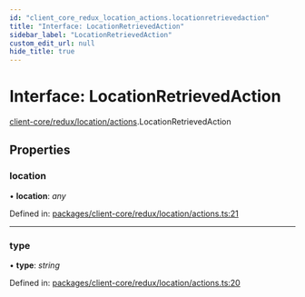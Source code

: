```yaml
---
id: "client_core_redux_location_actions.locationretrievedaction"
title: "Interface: LocationRetrievedAction"
sidebar_label: "LocationRetrievedAction"
custom_edit_url: null
hide_title: true
---
```


# Interface: LocationRetrievedAction

[client-core/redux/location/actions](../modules/client_core_redux_location_actions.md).LocationRetrievedAction

## Properties

### location

• **location**: *any*

Defined in: [packages/client-core/redux/location/actions.ts:21](https://github.com/xr3ngine/xr3ngine/blob/5a0f83ed8/packages/client-core/redux/location/actions.ts#L21)

___

### type

• **type**: *string*

Defined in: [packages/client-core/redux/location/actions.ts:20](https://github.com/xr3ngine/xr3ngine/blob/5a0f83ed8/packages/client-core/redux/location/actions.ts#L20)
